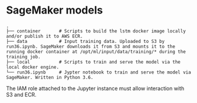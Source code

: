 # SageMaker models

    .
    ├── container       # Scripts to build the lstm docker image locally and/or publish it to AWS ECR.
    ├── data            # Input training data. Uploaded to S3 by run36.ipynb. SageMaker downloads it from S3 and mounts it to the running docker container at /opt/ml/input/data/training/* during the training job.
    ├── local           # Scripts to train and serve the model via the local docker engine.
    └── run36.ipynb     # Jypter notebook to train and serve the model via SageMaker. Written in Python 3.6.

The IAM role attached to the Jupyter instance must allow interaction with S3 and ECR.
